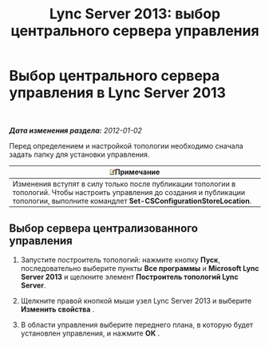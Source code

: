 ﻿---
title: 'Lync Server 2013: выбор центрального сервера управления'
TOCTitle: Выбор центрального сервера управления
ms:assetid: 1ca6b7d0-125c-4727-aac4-2d683d23394d
ms:mtpsurl: https://technet.microsoft.com/ru-ru/library/JJ204726(v=OCS.15)
ms:contentKeyID: 49309123
ms.date: 05/19/2016
mtps_version: v=OCS.15
ms.translationtype: HT
---

# Выбор центрального сервера управления в Lync Server 2013

 

_**Дата изменения раздела:** 2012-01-02_

Перед определением и настройкой топологии необходимо сначала задать папку для установки управления.

<table>
<thead>
<tr class="header">
<th><img src="images/Gg398412.note(OCS.15).gif" title="note" alt="note" />Примечание</th>
</tr>
</thead>
<tbody>
<tr class="odd">
<td>Изменения вступят в силу только после публикации топологии в топологий. Чтобы настроить управления до создания и публикации топологии, выполните командлет <strong>Set-CSConfigurationStoreLocation</strong>.</td>
</tr>
</tbody>
</table>


## Выбор сервера централизованного управления

1.  Запустите построитель топологий: нажмите кнопку **Пуск**, последовательно выберите пункты **Все программы** и **Microsoft Lync Server 2013** и щелкните элемент **Построитель топологий Lync Server**.

2.  Щелкните правой кнопкой мыши узел Lync Server 2013 и выберите **Изменить свойства** .

3.  В области управления выберите переднего плана, в которую будет установлен управления, и нажмите **ОК** .

